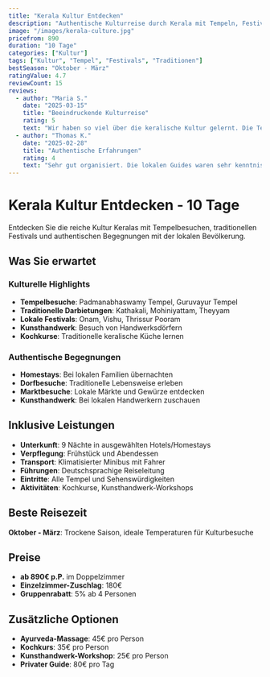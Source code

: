 ```yaml
---
title: "Kerala Kultur Entdecken"
description: "Authentische Kulturreise durch Kerala mit Tempeln, Festivals und lokalen Traditionen."
image: "/images/kerala-culture.jpg"
pricefrom: 890
duration: "10 Tage"
categories: ["Kultur"]
tags: ["Kultur", "Tempel", "Festivals", "Traditionen"]
bestSeason: "Oktober - März"
ratingValue: 4.7
reviewCount: 15
reviews:
  - author: "Maria S."
    date: "2025-03-15"
    title: "Beeindruckende Kulturreise"
    rating: 5
    text: "Wir haben so viel über die keralische Kultur gelernt. Die Tempelbesuche und lokalen Festivals waren unvergesslich."
  - author: "Thomas K."
    date: "2025-02-28"
    title: "Authentische Erfahrungen"
    rating: 4
    text: "Sehr gut organisiert. Die lokalen Guides waren sehr kenntnisreich."
---
```


# Kerala Kultur Entdecken - 10 Tage

Entdecken Sie die reiche Kultur Keralas mit Tempelbesuchen, traditionellen Festivals und authentischen Begegnungen mit der lokalen Bevölkerung.

## Was Sie erwartet

### Kulturelle Highlights
- **Tempelbesuche**: Padmanabhaswamy Tempel, Guruvayur Tempel
- **Traditionelle Darbietungen**: Kathakali, Mohiniyattam, Theyyam
- **Lokale Festivals**: Onam, Vishu, Thrissur Pooram
- **Kunsthandwerk**: Besuch von Handwerksdörfern
- **Kochkurse**: Traditionelle keralische Küche lernen

### Authentische Begegnungen
- **Homestays**: Bei lokalen Familien übernachten
- **Dorfbesuche**: Traditionelle Lebensweise erleben
- **Marktbesuche**: Lokale Märkte und Gewürze entdecken
- **Kunsthandwerk**: Bei lokalen Handwerkern zuschauen

## Inklusive Leistungen

- **Unterkunft**: 9 Nächte in ausgewählten Hotels/Homestays
- **Verpflegung**: Frühstück und Abendessen
- **Transport**: Klimatisierter Minibus mit Fahrer
- **Führungen**: Deutschsprachige Reiseleitung
- **Eintritte**: Alle Tempel und Sehenswürdigkeiten
- **Aktivitäten**: Kochkurse, Kunsthandwerk-Workshops

## Beste Reisezeit

**Oktober - März**: Trockene Saison, ideale Temperaturen für Kulturbesuche

## Preise

- **ab 890€ p.P.** im Doppelzimmer
- **Einzelzimmer-Zuschlag**: 180€
- **Gruppenrabatt**: 5% ab 4 Personen

## Zusätzliche Optionen

- **Ayurveda-Massage**: 45€ pro Person
- **Kochkurs**: 35€ pro Person
- **Kunsthandwerk-Workshop**: 25€ pro Person
- **Privater Guide**: 80€ pro Tag
